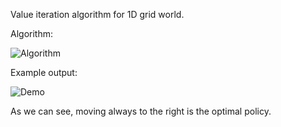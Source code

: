 Value iteration algorithm for 1D grid world.

Algorithm:

![Algorithm](https://user-images.githubusercontent.com/127620405/225752671-5df04cc0-18c1-4b1a-8267-7a095b6168d4.png)

Example output:

![Demo](https://user-images.githubusercontent.com/127620405/225752832-1e578630-1096-4986-8b08-96b941300bd3.png)

As we can see, moving always to the right is the optimal policy.
